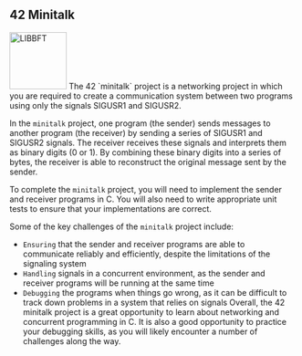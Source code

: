 ## 42 Minitalk
<img width="100px" margin="0 auto" alt="LIBBFT" src="https://user-images.githubusercontent.com/107589431/209883952-29ca7aeb-1ca5-46ed-9d63-90cbaf45aa87.png">
The 42 `minitalk` project is a networking project in which you are required to create a communication system between two programs using only the signals SIGUSR1 and SIGUSR2.

In the `minitalk` project, one program (the sender) sends messages to another program (the receiver) by sending a series of SIGUSR1 and SIGUSR2 signals. The receiver receives these signals and interprets them as binary digits (0 or 1). By combining these binary digits into a series of bytes, the receiver is able to reconstruct the original message sent by the sender.

To complete the `minitalk` project, you will need to implement the sender and receiver programs in C. You will also need to write appropriate unit tests to ensure that your implementations are correct.

Some of the key challenges of the `minitalk` project include:

- `Ensuring` that the sender and receiver programs are able to communicate reliably and efficiently, despite the limitations of the signaling system
- `Handling` signals in a concurrent environment, as the sender and receiver programs will be running at the same time
- `Debugging` the programs when things go wrong, as it can be difficult to track down problems in a system that relies on signals
Overall, the 42 minitalk project is a great opportunity to learn about networking and concurrent programming in C. It is also a good opportunity to practice your debugging skills, as you will likely encounter a number of challenges along the way.
